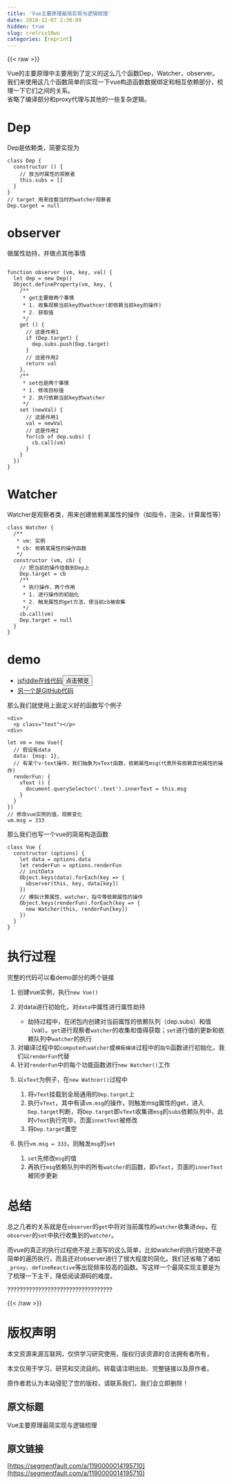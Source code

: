 ```yaml
---
title: 'Vue主要原理最简实现与逻辑梳理' 
date: 2018-12-07 2:30:09
hidden: true
slug: crelrix10wu
categories: [reprint]
---
```


{{< raw >}}

                    
<p>Vue的主要原理中主要用到了定义的这么几个函数Dep，Watcher，observer。<br>我们来使用这几个函数简单的实现一下vue构造函数数据绑定和相互依赖部分，梳理一下它们之间的关系。<br>省略了编译部分和proxy代理与其他的一些复杂逻辑。</p>
<h1 id="articleHeader0">Dep</h1>
<p>Dep是依赖类，简要实现为</p>
<div class="widget-codetool" style="display:none;">
      <div class="widget-codetool--inner">
      <span class="selectCode code-tool" data-toggle="tooltip" data-placement="top" title="" data-original-title="全选"></span>
      <span type="button" class="copyCode code-tool" data-toggle="tooltip" data-placement="top" data-clipboard-text="class Dep {
  constructor () {
    // 放当时属性的观察者
    this.subs = []
  }
}
// target 用来挂载当时的watcher观察者
Dep.target = null" title="" data-original-title="复制"></span>
      <span type="button" class="saveToNote code-tool" data-toggle="tooltip" data-placement="top" title="" data-original-title="放进笔记"></span>
      </div>
      </div><pre class="javascript hljs"><code class="js"><span class="hljs-class"><span class="hljs-keyword">class</span> <span class="hljs-title">Dep</span> </span>{
  <span class="hljs-keyword">constructor</span> () {
    <span class="hljs-comment">// 放当时属性的观察者</span>
    <span class="hljs-keyword">this</span>.subs = []
  }
}
<span class="hljs-comment">// target 用来挂载当时的watcher观察者</span>
Dep.target = <span class="hljs-literal">null</span></code></pre>
<h1 id="articleHeader1">observer</h1>
<p>做属性劫持，并做点其他事情</p>
<div class="widget-codetool" style="display:none;">
      <div class="widget-codetool--inner">
      <span class="selectCode code-tool" data-toggle="tooltip" data-placement="top" title="" data-original-title="全选"></span>
      <span type="button" class="copyCode code-tool" data-toggle="tooltip" data-placement="top" data-clipboard-text="
function observer (vm, key, val) {
  let dep = new Dep()
  Object.defineProperty(vm, key, {
    /**
     * get主要做两个事情
     * 1. 收集观察当前key的wathcer(即依赖当前key的操作)
     * 2. 获取值
     */
    get () {
      // 这是作用1
      if (Dep.target) {
        dep.subs.push(Dep.target)
      }
      // 这是作用2
      return val
    },
    /**
     * set也是两个事情
     * 1. 修改目标值
     * 2. 执行依赖当前key的watcher
     */
    set (newVal) {
      // 这是作用1
      val = newVal
      // 这是作用2
      for(cb of dep.subs) {
        cb.call(vm)
      }
    }
  })
}" title="" data-original-title="复制"></span>
      <span type="button" class="saveToNote code-tool" data-toggle="tooltip" data-placement="top" title="" data-original-title="放进笔记"></span>
      </div>
      </div><pre class="javascript hljs"><code class="js">
<span class="hljs-function"><span class="hljs-keyword">function</span> <span class="hljs-title">observer</span> (<span class="hljs-params">vm, key, val</span>) </span>{
  <span class="hljs-keyword">let</span> dep = <span class="hljs-keyword">new</span> Dep()
  <span class="hljs-built_in">Object</span>.defineProperty(vm, key, {
    <span class="hljs-comment">/**
     * get主要做两个事情
     * 1. 收集观察当前key的wathcer(即依赖当前key的操作)
     * 2. 获取值
     */</span>
    get () {
      <span class="hljs-comment">// 这是作用1</span>
      <span class="hljs-keyword">if</span> (Dep.target) {
        dep.subs.push(Dep.target)
      }
      <span class="hljs-comment">// 这是作用2</span>
      <span class="hljs-keyword">return</span> val
    },
    <span class="hljs-comment">/**
     * set也是两个事情
     * 1. 修改目标值
     * 2. 执行依赖当前key的watcher
     */</span>
    set (newVal) {
      <span class="hljs-comment">// 这是作用1</span>
      val = newVal
      <span class="hljs-comment">// 这是作用2</span>
      <span class="hljs-keyword">for</span>(cb <span class="hljs-keyword">of</span> dep.subs) {
        cb.call(vm)
      }
    }
  })
}</code></pre>
<h1 id="articleHeader2">Watcher</h1>
<p>Watcher是观察者类，用来创建依赖某属性的操作（如指令，渲染，计算属性等）</p>
<div class="widget-codetool" style="display:none;">
      <div class="widget-codetool--inner">
      <span class="selectCode code-tool" data-toggle="tooltip" data-placement="top" title="" data-original-title="全选"></span>
      <span type="button" class="copyCode code-tool" data-toggle="tooltip" data-placement="top" data-clipboard-text="class Watcher {
  /**
   * vm: 实例
   * cb: 依赖某属性的操作函数
   */
  constructor (vm, cb) {
    // 把当前的操作挂载到Dep上
    Dep.target = cb
    /**
     * 执行操作，两个作用
     * 1. 进行操作的初始化
     * 2. 触发属性的get方法，使当前cb被收集
     */
    cb.call(vm)
    Dep.target = null
  }
}" title="" data-original-title="复制"></span>
      <span type="button" class="saveToNote code-tool" data-toggle="tooltip" data-placement="top" title="" data-original-title="放进笔记"></span>
      </div>
      </div><pre class="javascript hljs"><code class="js"><span class="hljs-class"><span class="hljs-keyword">class</span> <span class="hljs-title">Watcher</span> </span>{
  <span class="hljs-comment">/**
   * vm: 实例
   * cb: 依赖某属性的操作函数
   */</span>
  <span class="hljs-keyword">constructor</span> (vm, cb) {
    <span class="hljs-comment">// 把当前的操作挂载到Dep上</span>
    Dep.target = cb
    <span class="hljs-comment">/**
     * 执行操作，两个作用
     * 1. 进行操作的初始化
     * 2. 触发属性的get方法，使当前cb被收集
     */</span>
    cb.call(vm)
    Dep.target = <span class="hljs-literal">null</span>
  }
}</code></pre>
<h1 id="articleHeader3">demo</h1>
<ul>
<li><a href="https://jsfiddle.net/Lmrgg5s6/1/" rel="nofollow noreferrer" target="_blank">jsfiddle在线代码</a><button class="btn btn-xs btn-default ml10 preview" data-url="Lmrgg5s6/1/" data-typeid="0">点击预览</button></li>
<li><a href="https://github.com/toBeTheLight/every-code/blob/master/vue/Vue/demo.html" rel="nofollow noreferrer" target="_blank">另一个是GitHub代码</a></li>
</ul>
<p>那么我们就使用上面定义好的函数写个例子</p>
<div class="widget-codetool" style="display:none;">
      <div class="widget-codetool--inner">
      <span class="selectCode code-tool" data-toggle="tooltip" data-placement="top" title="" data-original-title="全选"></span>
      <span type="button" class="copyCode code-tool" data-toggle="tooltip" data-placement="top" data-clipboard-text="<div>
  <p class=&quot;text&quot;></p>
<div>" title="" data-original-title="复制"></span>
      <span type="button" class="saveToNote code-tool" data-toggle="tooltip" data-placement="top" title="" data-original-title="放进笔记"></span>
      </div>
      </div><pre class="xml hljs"><code class="html"><span class="hljs-tag">&lt;<span class="hljs-name">div</span>&gt;</span>
  <span class="hljs-tag">&lt;<span class="hljs-name">p</span> <span class="hljs-attr">class</span>=<span class="hljs-string">"text"</span>&gt;</span><span class="hljs-tag">&lt;/<span class="hljs-name">p</span>&gt;</span>
<span class="hljs-tag">&lt;<span class="hljs-name">div</span>&gt;</span></code></pre>
<div class="widget-codetool" style="display:none;">
      <div class="widget-codetool--inner">
      <span class="selectCode code-tool" data-toggle="tooltip" data-placement="top" title="" data-original-title="全选"></span>
      <span type="button" class="copyCode code-tool" data-toggle="tooltip" data-placement="top" data-clipboard-text="let vm = new Vue({
  // 假设有data
  data: {msg: 1},
  // 有某个v-text操作，我们抽象为vText函数，依赖属性msg(代表所有依赖其他属性的操作)
  renderFun: {
    vText () {
      document.querySelector('.text').innerText = this.msg
    }
  }
})
// 修改vue实例的值，观察变化
vm.msg = 333" title="" data-original-title="复制"></span>
      <span type="button" class="saveToNote code-tool" data-toggle="tooltip" data-placement="top" title="" data-original-title="放进笔记"></span>
      </div>
      </div><pre class="javascript hljs"><code class="js"><span class="hljs-keyword">let</span> vm = <span class="hljs-keyword">new</span> Vue({
  <span class="hljs-comment">// 假设有data</span>
  data: {<span class="hljs-attr">msg</span>: <span class="hljs-number">1</span>},
  <span class="hljs-comment">// 有某个v-text操作，我们抽象为vText函数，依赖属性msg(代表所有依赖其他属性的操作)</span>
  renderFun: {
    vText () {
      <span class="hljs-built_in">document</span>.querySelector(<span class="hljs-string">'.text'</span>).innerText = <span class="hljs-keyword">this</span>.msg
    }
  }
})
<span class="hljs-comment">// 修改vue实例的值，观察变化</span>
vm.msg = <span class="hljs-number">333</span></code></pre>
<p>那么我们也写一个vue的简易构造函数</p>
<div class="widget-codetool" style="display:none;">
      <div class="widget-codetool--inner">
      <span class="selectCode code-tool" data-toggle="tooltip" data-placement="top" title="" data-original-title="全选"></span>
      <span type="button" class="copyCode code-tool" data-toggle="tooltip" data-placement="top" data-clipboard-text="class Vue {
  constructor (options) {
    let data = options.data
    let renderFun = options.renderFun
    // initData
    Object.keys(data).forEach(key => {
      observer(this, key, data[key])
    })
    // 模拟计算属性，watcher，指令等依赖属性的操作
    Object.keys(renderFun).forEach(key => {
      new Watcher(this, renderFun[key])
    })
  }
}" title="" data-original-title="复制"></span>
      <span type="button" class="saveToNote code-tool" data-toggle="tooltip" data-placement="top" title="" data-original-title="放进笔记"></span>
      </div>
      </div><pre class="javascript hljs"><code class="js"><span class="hljs-class"><span class="hljs-keyword">class</span> <span class="hljs-title">Vue</span> </span>{
  <span class="hljs-keyword">constructor</span> (options) {
    <span class="hljs-keyword">let</span> data = options.data
    <span class="hljs-keyword">let</span> renderFun = options.renderFun
    <span class="hljs-comment">// initData</span>
    <span class="hljs-built_in">Object</span>.keys(data).forEach(<span class="hljs-function"><span class="hljs-params">key</span> =&gt;</span> {
      observer(<span class="hljs-keyword">this</span>, key, data[key])
    })
    <span class="hljs-comment">// 模拟计算属性，watcher，指令等依赖属性的操作</span>
    <span class="hljs-built_in">Object</span>.keys(renderFun).forEach(<span class="hljs-function"><span class="hljs-params">key</span> =&gt;</span> {
      <span class="hljs-keyword">new</span> Watcher(<span class="hljs-keyword">this</span>, renderFun[key])
    })
  }
}</code></pre>
<h1 id="articleHeader4">执行过程</h1>
<p>完整的代码可以看demo部分的两个链接</p>
<ol>
<li>创建vue实例，执行<code>new Vue()</code>
</li>
<li>
<p>对data进行初始化，对<code>data</code>中属性进行属性劫持</p>
<ul><li>劫持过程中，在闭包内创建对当前属性的依赖队列（dep.subs）和值（val）。<code>get</code>进行观察者<code>watcher</code>的收集和值得获取；<code>set</code>进行值的更新和依赖队列中<code>watcher</code>的执行</li></ul>
</li>
<li>对编译过程中如<code>computed\watcher</code>或<code>模板编译</code>过程中的<code>指令</code>函数进行初始化，我们以<code>renderFun</code>代替</li>
<li>针对<code>renderFun</code>中的每个功能函数进行<code>new Watcher()</code>工作</li>
<li>
<p>以<code>vText</code>为例子，在<code>new Wathcer()</code>过程中</p>
<ol>
<li>将<code>vText</code>挂载到全局通用的<code>Dep.target</code>上</li>
<li>执行<code>vText</code>，其中有读<code>vm.msg</code>的操作，则触发msg属性的get，进入<code>Dep.target</code>判断，将<code>Dep.target</code>即<code>vText</code>收集进<code>msg</code>的<code>subs</code>依赖队列中，此时<code>vText</code>执行完毕，页面<code>innetText</code>被修改</li>
<li>将<code>Dep.target</code>置空</li>
</ol>
</li>
<li>
<p>执行<code>vm.msg = 333</code>，则触发<code>msg</code>的<code>set</code></p>
<ol>
<li>
<code>set</code>先修改<code>msg</code>的值</li>
<li>再执行<code>msg</code>依赖队列中的所有<code>watcher</code>的函数，即<code>vText</code>，页面的<code>innerText</code>被同步更新</li>
</ol>
</li>
</ol>
<h1 id="articleHeader5">总结</h1>
<p>总之几者的关系就是在<code>observer</code>的<code>get</code>中将对当前属性的<code>watcher</code>收集进<code>dep</code>，在<code>observer</code>的<code>set</code>中执行收集到的<code>watcher</code>。</p>
<p>而vue的真正的执行过程绝不是上面写的这么简单，比如watcher的执行就绝不是简单的遍历执行，而且还对observer进行了很大程度的简化。我们还省略了诸如<code>_proxy</code>、<code>defineReactive</code>等出现频率较高的函数。写这样一个最简实现主要是为了梳理一下主干，降低阅读源码的难度。</p>
<p>??????????????????????????????????</p>

                
{{< /raw >}}

# 版权声明
本文资源来源互联网，仅供学习研究使用，版权归该资源的合法拥有者所有，

本文仅用于学习、研究和交流目的。转载请注明出处、完整链接以及原作者。

原作者若认为本站侵犯了您的版权，请联系我们，我们会立即删除！

## 原文标题
Vue主要原理最简实现与逻辑梳理

## 原文链接
[https://segmentfault.com/a/1190000014195710](https://segmentfault.com/a/1190000014195710)

